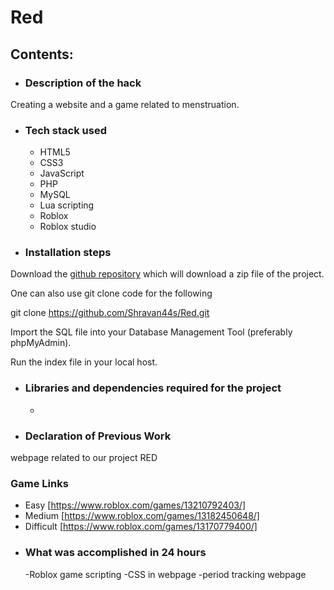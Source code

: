 # Red

## Contents:

* ### Description of the hack

Creating a website and a game related to menstruation. 

* ### Tech stack used
  - HTML5
  - CSS3
  - JavaScript
  - PHP
  - MySQL
  - Lua scripting
  - Roblox
  - Roblox studio
   

* ### Installation steps

Download the [github repository](https://github.com/Shravan44s/Red/archive/refs/heads/main.zip) which will download a zip file of the project. 

One can also use git clone code for the following


git clone https://github.com/Shravan44s/Red.git


Import the SQL file into your Database Management Tool (preferably phpMyAdmin).

Run the index file in your local host.

* ### Libraries and dependencies required for the project

  - 


* ### Declaration of Previous Work
 webpage related to our project RED
 
 ### Game Links
 - Easy [https://www.roblox.com/games/13210792403/]
 - Medium [https://www.roblox.com/games/13182450648/]
 - Difficult [https://www.roblox.com/games/13170779400/]


* ### What was accomplished in 24 hours

  -Roblox game scripting
  -CSS in webpage
  -period tracking webpage
  
